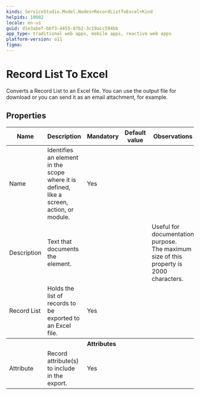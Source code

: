 ```yaml
---
kinds: ServiceStudio.Model.Nodes+RecordListToExcel+Kind
helpids: 10002
locale: en-us
guid: d1e3abef-bbf3-4455-87b2-3c19acc594bb
app_type: traditional web apps, mobile apps, reactive web apps
platform-version: o11
figma:
---
```


# Record List To Excel

Converts a Record List to an Excel file. You can use the output file for download or you can send it as an email attachment, for example.

## Properties

<table markdown="1">
<thead>
<tr>
<th>Name</th>
<th>Description</th>
<th>Mandatory</th>
<th>Default value</th>
<th>Observations</th>
</tr>
</thead>
<tbody>
<tr>
<td title="Name">Name</td>
<td>Identifies an element in the scope where it is defined, like a screen, action, or module.</td>
<td>Yes</td>
<td></td>
<td></td>
</tr>
<tr>
<td title="Description">Description</td>
<td>Text that documents the element.</td>
<td></td>
<td></td>
<td>Useful for documentation purpose.<br/>The maximum size of this property is 2000 characters.</td>
</tr>
<tr>
<td title="Record List">Record List</td>
<td>Holds the list of records to be exported to an Excel file.</td>
<td>Yes</td>
<td></td>
<td></td>
</tr>
<tr >
<th colspan="5">Attributes</th>
</tr>
<tr>
<td title="Attribute">Attribute</td>
<td>Record attribute(s) to include in the export.</td>
<td>Yes</td>
<td></td>
<td></td>
</tr>
</tbody>
</table>

